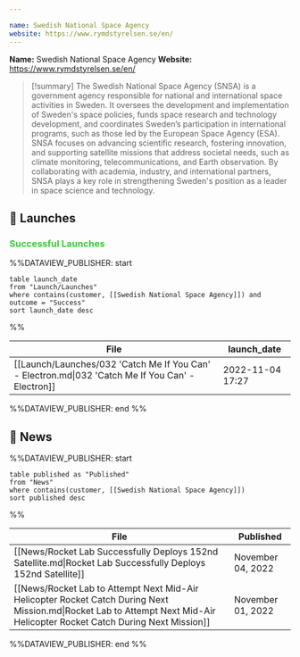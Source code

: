 ```yaml
---

name: Swedish National Space Agency
website: https://www.rymdstyrelsen.se/en/
---
```


**Name:** Swedish National Space Agency
**Website:** https://www.rymdstyrelsen.se/en/

>[!summary]
The Swedish National Space Agency (SNSA) is a government agency responsible for national and international space activities in Sweden. It oversees the development and implementation of Sweden's space policies, funds space research and technology development, and coordinates Sweden’s participation in international programs, such as those led by the European Space Agency (ESA). SNSA focuses on advancing scientific research, fostering innovation, and supporting satellite missions that address societal needs, such as climate monitoring, telecommunications, and Earth observation. By collaborating with academia, industry, and international partners, SNSA plays a key role in strengthening Sweden's position as a leader in space science and technology.


## 🚀 Launches

### <span style="color:limegreen">Successful Launches</span>

%%DATAVIEW_PUBLISHER: start
```
table launch_date
from "Launch/Launches"
where contains(customer, [[Swedish National Space Agency]]) and outcome = "Success"
sort launch_date desc
```
%%

| File                                                                                              | launch_date      |
| ------------------------------------------------------------------------------------------------- | ---------------- |
| [[Launch/Launches/032 'Catch Me If You Can' - Electron.md\|032 'Catch Me If You Can' - Electron]] | 2022-11-04 17:27 |

%%DATAVIEW_PUBLISHER: end %%

## 📰 News
%%DATAVIEW_PUBLISHER: start
```
table published as "Published"
from "News"
where contains(customer, [[Swedish National Space Agency]])
sort published desc
```
%%

| File                                                                                                                                                                       | Published         |
| -------------------------------------------------------------------------------------------------------------------------------------------------------------------------- | ----------------- |
| [[News/Rocket Lab Successfully Deploys 152nd Satellite.md\|Rocket Lab Successfully Deploys 152nd Satellite]]                                                               | November 04, 2022 |
| [[News/Rocket Lab to Attempt Next Mid-Air Helicopter Rocket Catch During Next Mission.md\|Rocket Lab to Attempt Next Mid-Air Helicopter Rocket Catch During Next Mission]] | November 01, 2022 |

%%DATAVIEW_PUBLISHER: end %%